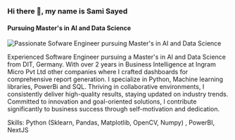 ### Hi there 👋, my name is Sami Sayed
#### Pursuing Master's in AI and Data Science
![Passionate Sofware Engineer pursuing Master's in AI and Data Science](https://media.licdn.com/dms/image/D4D16AQEmZlaeyGRcaw/profile-displaybackgroundimage-shrink_350_1400/0/1695195711342?e=1718236800&v=beta&t=MpR-jFNE_cHIBCGqNhcfifoUJrg8j0WkqqKUiJDyehs)

Experienced Software Engineer pursuing a Master's in AI and Data Science from DIT, Germany. With over 2 years in Business Intelligence at Ingram Micro Pvt Ltd other companies where I crafted dashboards for comprehensive report generation. I specialize in Python, Machine learning libraries, PowerBi and SQL. Thriving in collaborative environments, I consistently deliver high-quality results, staying updated on industry trends. Committed to innovation and goal-oriented solutions, I contribute significantly to business success through self-motivation and dedication.

Skills: Python (Sklearn, Pandas, Matplotlib, OpenCV, Numpy) , PowerBI, NextJS





